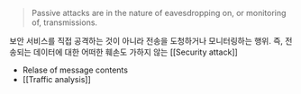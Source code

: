 > Passive attacks are in the nature of eavesdropping on, or monitoring of, transmissions.

보안 서비스를 직접 공격하는 것이 아니라 전송을 도청하거나 모니터링하는 행위. 즉, 전송되는 데이터에 대한 어떠한 훼손도 가하지 않는 [[Security attack]]

+ Relase of message contents
+ [[Traffic analysis]]
